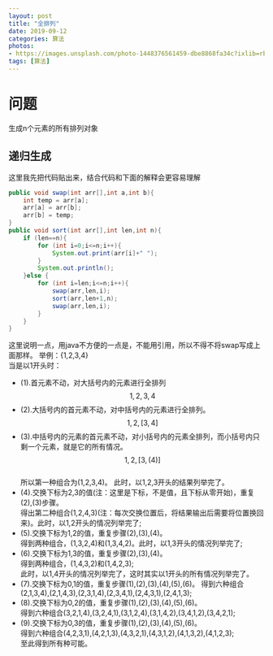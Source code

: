 ```yaml
---
layout: post
title: "全排列"
date: 2019-09-12
categories: 算法
photos:
- https://images.unsplash.com/photo-1448376561459-dbe8868fa34c?ixlib=rb-1.2.1&ixid=eyJhcHBfaWQiOjEyMDd9&auto=format&fit=crop&w=500&q=60
tags: [算法]
---
```


# 问题
生成n个元素的所有排列对象

## 递归生成
这里我先把代码贴出来，结合代码和下面的解释会更容易理解
```java
public void swap(int arr[],int a,int b){
    int temp = arr[a];
    arr[a] = arr[b];
    arr[b] = temp;
}
public void sort(int arr[],int len,int n){
    if (len==n){
        for (int i=0;i<=n;i++){
            System.out.print(arr[i]+" ");
        }
        System.out.println();
    }else {
        for (int i=len;i<=n;i++){
            swap(arr,len,i);
            sort(arr,len+1,n);
            swap(arr,len,i);
        }
    }
}
```
这里说明一点，用java不方便的一点是，不能用引用，所以不得不将swap写成上面那样。
举例：{1,2,3,4}  
当是以1开头时：
+ (1).首元素不动，对大括号内的元素进行全排列
$$1,{2,3,4}$$
+ (2).大括号内的首元素不动，对中括号内的元素进行全排列。  
$$1,{2,[3,4]}$$
+ (3).中括号内的元素的首元素不动，对小括号内的元素全排列，而小括号内只剩一个元素，就是它的所有情况。
$$1,{2,[3,(4)]}$$  
所以第一种组合为(1,2,3,4)。
此时，以1,2,3开头的结果列举完了。   
+ (4).交换下标为2,3的值(注：这里是下标，不是值，且下标从零开始)，重复(2),(3)步骤。  
得出第二种组合(1,2,4,3)(注：每次交换位置后，将结果输出后需要将位置换回来)。此时，以1,2开头的情况列举完了;  
+ (5).交换下标为1,2的值，重复步骤(2),(3),(4)。  
得到两种组合，(1,3,2,4)和(1,3,4,2)。此时，以1,3开头的情况列举完了;  
+ (6).交换下标为1,3的值，重复步骤(2),(3),(4)。  
得到两种组合，(1,4,3,2)和(1,4,2,3);  
此时，以1,4开头的情况列举完了，这时其实以1开头的所有情况列举完了。
+ (7).交换下标为0,1的值，重复步骤(1),(2),(3),(4),(5),(6)。
得到六种组合(2,1,3,4),(2,1,4,3),(2,3,1,4),(2,3,4,1),(2,4,3,1),(2,4,1,3);  
+ (8).交换下标为0,2的值，重复步骤(1),(2),(3),(4),(5),(6)。  
得到六种组合(3,2,1,4),(3,2,4,1),(3,1,2,4),(3,1,4,2),(3,4,1,2),(3,4,2,1);  
+ (9).交换下标为0,3的值，重复步骤(1),(2),(3),(4),(5),(6)。  
得到六种组合(4,2,3,1),(4,2,1,3),(4,3,2,1),(4,3,1,2),(4,1,3,2),(4,1,2,3);  
至此得到所有种可能。
